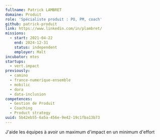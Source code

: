 ```yaml
---
fullname: Patrick LAMBRET
domaine: Produit
role: 'Spécialiste produit : PO, PM, coach'
github: patrick-produit
link: https://www.linkedin.com/in/plambret/
missions:
  - start: 2021-04-22
    end: 2024-12-31
    status: independent
    employer: Malt
incubator: mtes
startups:
  - vert.impact
previously:
  - camino
  - france-numerique-ensemble
  - mobilic
  - dora
  - data-inclusion
competences:
  - Gestion de Produit
  - Coaching
  - Product strategy
uuid: 5b42eb55-6a5a-456e-9e42-19c1fba13b73
---
```

J'aide les équipes à avoir un maximum d'impact en un minimum d'effort
